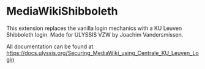 # MediaWikiShibboleth
This extension replaces the vanilla login mechanics with a KU Leuven Shibboleth login. Made for ULYSSIS VZW by Joachim Vandersmissen.

All documentation can be found at https://docs.ulyssis.org/Securing_MediaWiki_using_Centrale_KU_Leuven_Login
